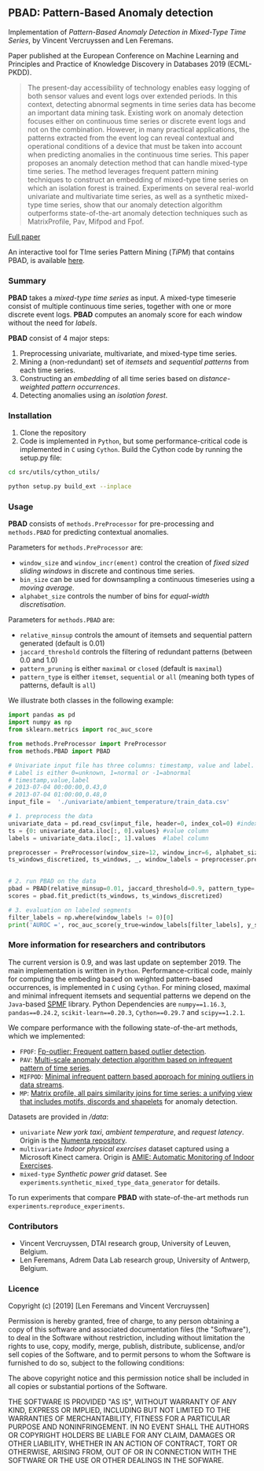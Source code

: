 ## PBAD: Pattern-Based Anomaly detection

Implementation of _Pattern-Based Anomaly Detection in Mixed-Type Time Series_, 
by Vincent Vercruyssen and Len Feremans. 

Paper published  at the European Conference on Machine Learning and Principles and Practice of Knowledge Discovery in Databases 2019 (ECML-PKDD).
> The present-day accessibility of technology enables easy logging of both sensor values and event logs over extended periods. In this context, detecting abnormal segments in time series data has become an important data mining task. Existing work on anomaly detection focuses either on continuous time series or discrete event logs and not on the combination. However, in many practical applications, the patterns extracted from the event log can reveal contextual and operational conditions of a device that must be taken into account when predicting anomalies in the continuous time series. This paper proposes an anomaly detection method that can handle mixed-type time series. The method leverages frequent pattern mining techniques to construct an embedding of mixed-type time series on which an isolation forest is trained. Experiments on several real-world univariate and multivariate time series, as well as a synthetic mixed-type time series, show that our anomaly detection algorithm outperforms state-of-the-art anomaly detection techniques such as MatrixProfile, Pav, Mifpod and Fpof.

[Full paper](http://adrem.uantwerpen.be//bibrem/pubs/pbad.pdf)

An interactive tool for TIme series Pattern Mining (*TiPM*) that contains PBAD, is available [here](https://bitbucket.org/len_feremans/tipm_pub/).

### Summary

**PBAD** takes a *mixed-type time series* as input. A mixed-type timeserie consist of multiple continuous time series, together with one or more discrete event logs. **PBAD** computes an anomaly score for each window without the need for *labels*.

**PBAD** consist of 4 major steps:

1. Preprocessing univariate, multivariate, and mixed-type time series.
2. Mining a (non-redundant) set of *itemsets* and *sequential patterns* from each time series.
3. Constructing an *embedding* of all time series based on *distance-weighted pattern occurrences*.
4. Detecting anomalies using an *isolation forest*.
		
### Installation 

1. Clone the repository
2. Code is implemented in `Python`, but some performance-critical code is implemented in `C` using `Cython`. Build the Cython code by running the setup.py file:

```bash
cd src/utils/cython_utils/

python setup.py build_ext --inplace
```

### Usage
**PBAD** consists of `methods.PreProcessor` for pre-processing and `methods.PBAD` for predicting contextual anomalies.

Parameters for `methods.PreProcessor` are:

- `window_size` and `window_incr(ement)` control the creation of _fixed sized sliding windows_ in discrete and continous time series.
- `bin_size` can be used for downsampling a continuous timeseries using a _moving average_.
- `alphabet_size` controls the number of bins for _equal-width discretisation_.

Parameters for `methods.PBAD` are:

- `relative_minsup` controls the amount of itemsets and sequential pattern generated (default is 0.01)
- `jaccard_threshold` controls the filtering of redundant patterns (between 0.0 and 1.0) 
- `pattern_pruning` is either `maximal` or `closed` (default is `maximal`) 
- `pattern_type` is either `itemset`, `sequential` or `all` (meaning both types of patterns, default is `all`)

We illustrate both classes in the following example:

```python
import pandas as pd
import numpy as np
from sklearn.metrics import roc_auc_score

from methods.PreProcessor import PreProcessor
from methods.PBAD import PBAD

# Univariate input file has three columns: timestamp, value and label.
# Label is either 0=unknown, 1=normal or -1=abnormal
# timestamp,value,label
# 2013-07-04 00:00:00,0.43,0
# 2013-07-04 01:00:00,0.48,0
input_file =  './univariate/ambient_temperature/train_data.csv'

# 1. preprocess the data
univariate_data = pd.read_csv(input_file, header=0, index_col=0) #index on timestamp column
ts = {0: univariate_data.iloc[:, 0].values} #value column
labels = univariate_data.iloc[:, 1].values  #label column

preprocesser = PreProcessor(window_size=12, window_incr=6, alphabet_size=30)
ts_windows_discretized, ts_windows, _, window_labels = preprocesser.preprocess(continuous_series=ts, labels=labels,
                                                                       return_undiscretized=True)

# 2. run PBAD on the data
pbad = PBAD(relative_minsup=0.01, jaccard_threshold=0.9, pattern_type='all', pattern_pruning='maximal')
scores = pbad.fit_predict(ts_windows, ts_windows_discretized)

# 3. evaluation on labeled segments
filter_labels = np.where(window_labels != 0)[0]
print('AUROC =', roc_auc_score(y_true=window_labels[filter_labels], y_score=scores[filter_labels])) #AUROC = 0.997
```

### More information for researchers and contributors ###
The current version is 0.9, and was last update on september 2019. The main implementation is written in `Python`.  Performance-critical code, mainly for computing the embeding based on weighted pattern-based occurrences, is implemented in `C` using `Cython`.  For mining closed, maximal and minimal infrequent itemsets and sequential patterns we depend on the `Java`-based [SPMF](www.philippe-fournier-viger.com/spmf/) library. Python Dependencies are `numpy==1.16.3`, `pandas==0.24.2`, `scikit-learn==0.20.3`, `Cython==0.29.7` and `scipy==1.2.1`.
 
We compare performance with the following state-of-the-art methods, which we implemented:

- `FPOF`: [Fp-outlier: Frequent pattern based outlier detection](https://www.researchgate.net/profile/Zengyou_He/publication/220117736_FP-outlier_Frequent_pattern_based_outlier_detection/links/53d9dec60cf2e38c63363c05/FP-outlier-Frequent-pattern-based-outlier-detection.pdf). 
- `PAV`: [Multi-scale anomaly detection algorithm based on infrequent pattern of time series](https://core.ac.uk/download/pdf/81941819.pdf).
- `MIFPOD`: [Minimal infrequent pattern based approach for mining outliers in data streams](https://www.sciencedirect.com/science/article/pii/S0957417414006149).
- `MP`: [Matrix profile, all pairs similarity joins for time series: a unifying view that includes motifs, discords and shapelets](https://ieeexplore.ieee.org/document/7837992]) for anomaly detection. 

Datasets are provided in _/data_:

- `univariate` *New york taxi*, *ambient temperature*, and *request latency*. Origin is the [Numenta repository](https://github.com/numenta).
- `multivariate` *Indoor physical exercises* dataset captured using a Microsoft Kinect camera. Origin is [AMIE: Automatic Monitoring of Indoor Exercises](https://dtai.cs.kuleuven.be/software/amie).
- `mixed-type` *Synthetic power grid* dataset. See `experiments`.`synthetic_mixed_type_data_generator` for details.

To run experiments that compare **PBAD** with state-of-the-art methods run `experiments`.`reproduce_experiments`. 
   
### Contributors

- Vincent Vercruyssen,  DTAI research group, University of Leuven, Belgium.
- Len Feremans, Adrem Data Lab research group, University of Antwerp, Belgium.

### Licence ###
Copyright (c) [2019] [Len Feremans and Vincent Vercruyssen]

Permission is hereby granted, free of charge, to any person obtaining a copy
of this software and associated documentation files (the "Software"), to deal
in the Software without restriction, including without limitation the rights
to use, copy, modify, merge, publish, distribute, sublicense, and/or sell
copies of the Software, and to permit persons to whom the Software is
furnished to do so, subject to the following conditions:

The above copyright notice and this permission notice shall be included in all
copies or substantial portions of the Software.

THE SOFTWARE IS PROVIDED "AS IS", WITHOUT WARRANTY OF ANY KIND, EXPRESS OR
IMPLIED, INCLUDING BUT NOT LIMITED TO THE WARRANTIES OF MERCHANTABILITY,
FITNESS FOR A PARTICULAR PURPOSE AND NONINFRINGEMENT. IN NO EVENT SHALL THE
AUTHORS OR COPYRIGHT HOLDERS BE LIABLE FOR ANY CLAIM, DAMAGES OR OTHER
LIABILITY, WHETHER IN AN ACTION OF CONTRACT, TORT OR OTHERWISE, ARISING FROM,
OUT OF OR IN CONNECTION WITH THE SOFTWARE OR THE USE OR OTHER DEALINGS IN THE
SOFWARE.